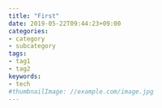 ```yaml
---
title: "First"
date: 2019-05-22T09:44:23+09:00
categories:
- category
- subcategory
tags:
- tag1
- tag2
keywords:
- tech
#thumbnailImage: //example.com/image.jpg
---
```


<!--more-->
